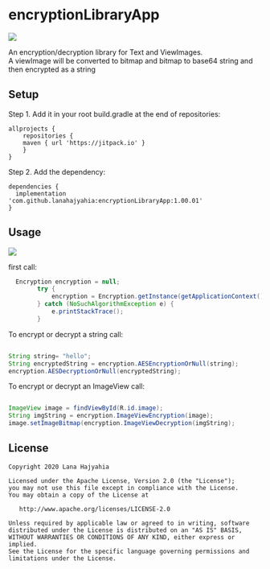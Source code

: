 # encryptionLibraryApp

[![](https://jitpack.io/v/lanahajyahia/encryptionLibraryApp.svg)](https://jitpack.io/#lanahajyahia/encryptionLibraryApp)

An encryption/decryption library for Text and ViewImages.<br>
A viewImage will be converted to bitmap and bitmap to base64 string and then encrypted as a string<br>

## Setup
Step 1. Add it in your root build.gradle at the end of repositories:
```
allprojects {
    repositories {
	maven { url 'https://jitpack.io' }
    }
}
```

Step 2. Add the dependency:

```
dependencies {
  implementation 'com.github.lanahajyahia:encryptionLibraryApp:1.00.01'
}
```
## Usage
![](assets/CustomToastDemo.gif)

first call:
```java                    
  Encryption encryption = null;
        try {
            encryption = Encryption.getInstance(getApplicationContext());
        } catch (NoSuchAlgorithmException e) {
            e.printStackTrace();
        }

```
To encrypt or decrypt a string call:
```java    

String string= "hello";
String encryptedString = encryption.AESEncryptionOrNull(string);
encryption.AESDecryptionOrNull(encryptedString);
```

To encrypt or decrypt an ImageView call:
```java    

ImageView image = findViewById(R.id.image);
String imgString = encryption.ImageViewEncryption(image);
image.setImageBitmap(encryption.ImageViewDecryption(imgString);

```



## License

    Copyright 2020 Lana Hajyahia

    Licensed under the Apache License, Version 2.0 (the "License");
    you may not use this file except in compliance with the License.
    You may obtain a copy of the License at

       http://www.apache.org/licenses/LICENSE-2.0

    Unless required by applicable law or agreed to in writing, software
    distributed under the License is distributed on an "AS IS" BASIS,
    WITHOUT WARRANTIES OR CONDITIONS OF ANY KIND, either express or implied.
    See the License for the specific language governing permissions and
    limitations under the License.
